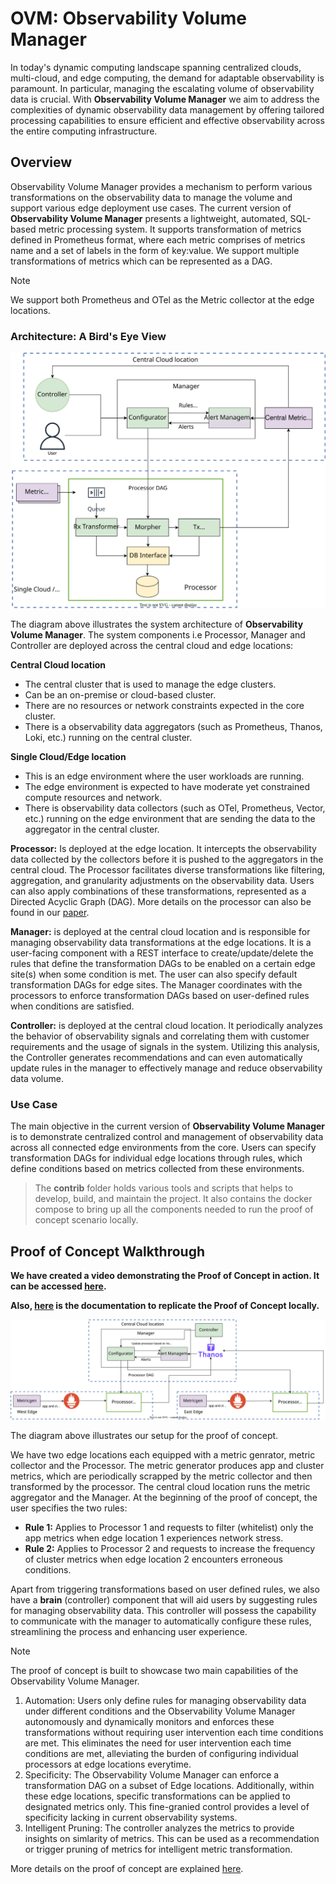 # OVM: Observability Volume Manager
In today's dynamic computing landscape spanning centralized clouds, multi-cloud, and edge computing, the demand for adaptable observability is paramount. In particular, managing the escalating volume of observability data is crucial.  With **Observability Volume Manager** we aim to address the complexities of dynamic observability data management by offering tailored processing capabilities to ensure efficient and effective observability across the entire computing infrastructure. 

## Overview
Observability Volume Manager provides a mechanism to perform various transformations on the observability data to manage the volume and support various edge deployment use cases. The current version of **Observability Volume Manager** presents a lightweight, automated, SQL-based metric processing system. It supports transformation of metrics defined in Prometheus format, where each metric comprises of metrics name and a set of labels in the form of key:value. We support multiple transformations of metrics which can be represented as a DAG.
> [!NOTE]
> We support both Prometheus and OTel as the Metric collector at the edge locations. 

### Architecture: A Bird's Eye View

![](docs/images/architecture.svg)

The diagram above illustrates the system architecture of **Observability Volume Manager**. The system components i.e Processor, Manager and Controller are deployed across the central cloud and edge locations:

**Central Cloud location**
  - The central cluster that is used to manage the edge clusters.
  - Can be an on-premise or cloud-based cluster.
  - There are no resources or network constraints expected in the core cluster.
  - There is a observability data aggregators (such as Prometheus, Thanos, Loki, etc.) running on the central cluster.
    
**Single Cloud/Edge location**
  - This is an edge environment where the user workloads are running.
  - The edge environment is expected to have moderate yet constrained compute resources and network.
  - There is observability data collectors (such as OTel, Prometheus, Vector, etc.) running on the edge environment that are sending the data to the aggregator in the central cluster. 


**Processor:** Is deployed at the edge location. It intercepts the observability data collected by the collectors before it is pushed to the aggregators in the central cloud. The Processor facilitates diverse transformations like filtering, aggregation, and granularity adjustments on the observability data. Users can also apply combinations of these transformations, represented as a Directed Acyclic Graph (DAG). More details on the processor can also be found in our [paper](docs/paper.pdf).

**Manager:** is deployed at the central cloud location and is responsible for managing observability data transformations at the edge locations. It is a user-facing component with a REST interface to create/update/delete the rules that define the transformation DAGs to be enabled on a certain edge site(s) when some condition is met. The user can also specify default transformation DAGs for edge sites. The Manager coordinates with the processors to enforce transformation DAGs based on user-defined rules when conditions are satisfied. 

**Controller:** is deployed at the central cloud location. It periodically analyzes the behavior of observability signals and correlating them with customer requirements and the usage of signals in the system. Utilizing this analysis, the Controller generates recommendations and can even automatically update rules in the manager to effectively manage and reduce observability data volume. 

### Use Case
The main objective in the current version of **Observability Volume Manager** is to demonstrate centralized control and management of observability data across all connected edge environments from the core. Users can specify transformation DAGs for individual edge locations through rules, which define conditions based on metrics collected from these environments. 

> The **contrib** folder holds various tools and scripts that helps to develop, build, and maintain the project. It also contains the docker compose to bring up all the components needed to run the proof of concept scenario locally.


## Proof of Concept Walkthrough

**We have created a video demonstrating the Proof of Concept in action. It can be accessed [here](docs/videos/poc_v2_video.mp4).**

**Also, [here](contrib/end2end/poc/insight_based_poc/README.md) is the documentation to replicate the Proof of Concept locally.**

![](docs/images/pocv2.svg) 

The diagram above illustrates our setup for the proof of concept. 

We have two edge locations each equipped with a metric genrator, metric collector and the Processor. The metric generator produces app and cluster metrics, which are periodically scrapped by the metric collector and then transformed by the processor. The central cloud location runs the metric aggregator and the Manager. At the beginning of the proof of concept, the user specifies the two rules:

- **Rule 1:** Applies to Processor 1 and requests to filter (whitelist) only the app metrics when edge location 1 experiences network stress.
- **Rule 2:** Applies to Processor 2 and requests to increase the frequency of cluster metrics when edge location 2 encounters erroneous conditions.

Apart from triggering transformations based on user defined rules,  we also have a **brain** (controller) component that will aid users by suggesting rules for managing observability data. This controller will possess the capability to communicate with the manager to automatically configure these rules, streamlining the process and enhancing user experience. 

> [!NOTE]

The proof of concept is built to showcase two main capabilities of the Observability Volume Manager. 
1. Automation: Users only define rules for managing observability data under different conditions and the Observability Volume Manager autonomously and dynamically monitors and enforces these transformations without requiring user intervention each time conditions are met. This eliminates the need for user intervention each time conditions are met, alleviating the burden of configuring individual processors at edge locations everytime.
2. Specificity: The Observability Volume Manager can enforce a transformation DAG on a subset of Edge locations. Additionally, within these edge locations, specific transformations can be applied to designated metrics only. This fine-granied control provides a level of specificity lacking in current observability systems.
3. Intelligent Pruning: The controller analyzes the metrics to provide insights on simlarity of metrics. This can be used as a recommendation or trigger pruning of metrics for intelligent metric transformation.

More details on the proof of concept are explained [here](contrib/end2end/poc/insight_based_poc/README.md).

  




